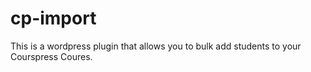 # cp-import


This is a wordpress plugin that allows you to bulk add students to your Courspress Coures. 

